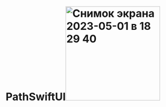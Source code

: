 # PathSwiftUI<img width="252" alt="Снимок экрана 2023-05-01 в 18 29 40" src="https://user-images.githubusercontent.com/118187754/235458319-276b9944-70f8-44e8-abba-4f2ab1f08ed2.png">
